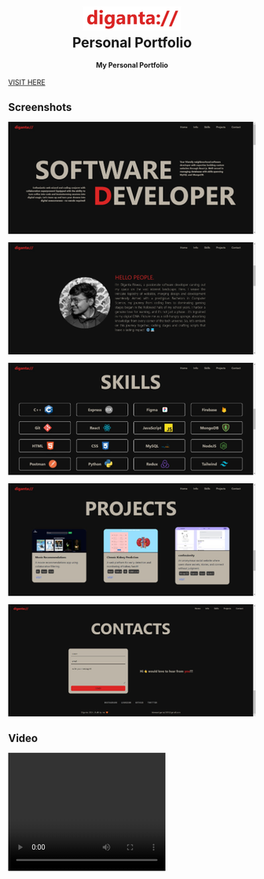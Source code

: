 <h1 align="center">
  <br>
  <a href="https://digantabiswas.online"><img src="./src/Utilities/readme files/logo-portfolio.png" alt="Confessionity" width="200"></a>
  <br>
  Personal Portfolio
  <br>
</h1>

<h4 align="center">My Personal Portfolio</h4>

[VISIT HERE](https://digantabiswas.online/)

## Screenshots

![screenshot](./src/Utilities/readme%20files/portfolio%201.png)

![screenshot](./src/Utilities/readme%20files/portfolio%202.png)

![screenshot](./src/Utilities/readme%20files/portfolio%203.png)

![screenshot](./src/Utilities/readme%20files/portfolio%204.png)

![screenshot](./src/Utilities/readme%20files/portfolio%205.png)

## Video

<video src="./src/Utilities/readme files/portfolio-screen-capture.webm" width="320" height="240" controls></video>